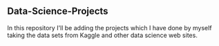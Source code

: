## Data-Science-Projects ##       
In this repository I'll be adding the projects which I have done by myself taking the data sets from Kaggle and other data science web sites.    
